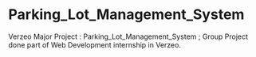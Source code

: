 # Parking_Lot_Management_System
Verzeo Major Project : Parking_Lot_Management_System ; Group Project  done part of Web Development internship in Verzeo.
